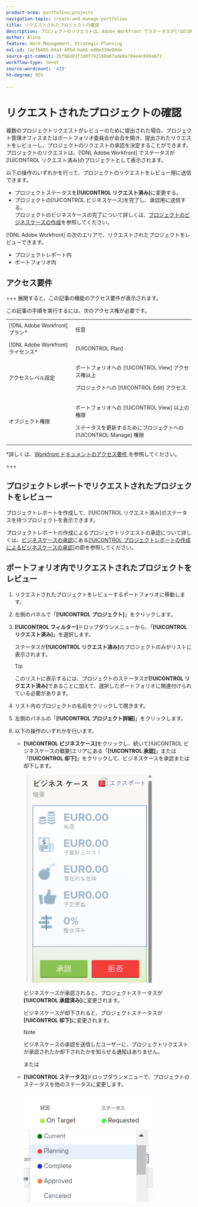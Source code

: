 ```yaml
---
product-area: portfolios;projects
navigation-topic: create-and-manage-portfolios
title: リクエストされたプロジェクトの確認
description: プロジェクトのリクエストは、Adobe Workfront でステータスが[!UICONTROL リクエスト済み]のプロジェクトとして表示されます。この記事では、プロジェクトのリクエストをレビューする方法について説明します。
author: Alina
feature: Work Management, Strategic Planning
exl-id: 1acfb885-0da3-495d-ba66-e80e339e90de
source-git-commit: 2bfb6d03f3d0f792180a67ade8a704e4c899a671
workflow-type: tm+mt
source-wordcount: '433'
ht-degree: 95%

---
```


# リクエストされたプロジェクトの確認

複数のプロジェクトリクエストがレビューのために提出された場合、プロジェクト管理オフィスまたはポートフォリオ委員会が会合を開き、提出されたリクエストをレビューし、プロジェクトのリクエストの承認を決定することができます。プロジェクトのリクエストは、[!DNL Adobe Workfront] でステータスが[!UICONTROL リクエスト済み]のプロジェクトとして表示されます。

以下の操作のいずれかを行って、プロジェクトのリクエストをレビュー用に送信できます。

* プロジェクトステータスを&#x200B;**[!UICONTROL リクエスト済み]**&#x200B;に変更する。
* プロジェクトの[!UICONTROL ビジネスケース]を完了し、承認用に送信する。\
   プロジェクトのビジネスケースの完了について詳しくは、[プロジェクトのビジネスケースの作成](../../../manage-work/projects/define-a-business-case/create-business-case.md)を参照してください。

[!DNL Adobe Workfront] の次のエリアで、リクエストされたプロジェクトをレビューできます。

* プロジェクトレポート内
* ポートフォリオ内

## アクセス要件

+++ 展開すると、この記事の機能のアクセス要件が表示されます。

この記事の手順を実行するには、次のアクセス権が必要です。

<table style="table-layout:auto"> 
 <col> 
 <col> 
 <tbody> 
  <tr> 
   <td role="rowheader">[!DNL Adobe Workfront] プラン*</td> 
   <td><p>任意</p> </td> 
  </tr> 
  <tr> 
   <td role="rowheader">[!DNL Adobe Workfront] ライセンス*</td> 
   <td> <p>[!UICONTROL Plan] </p> </td> 
  </tr> 
  <tr> 
   <td role="rowheader">アクセスレベル設定</td> 
   <td> <p>ポートフォリオへの [!UICONTROL View] アクセス権以上</p> <p>プロジェクトへの [!UICONTROL Edit] アクセス</p>  </td> 
  </tr> 
  <tr> 
   <td role="rowheader">オブジェクト権限</td> 
   <td> <p>ポートフォリオへの [!UICONTROL View] 以上の権限</p> <p>ステータスを更新するためにプロジェクトへの [!UICONTROL Manage] 権限</p>  </td> 
  </tr> 
 </tbody> 
</table>

*詳しくは、[Workfront ドキュメントのアクセス要件 ](/help/quicksilver/administration-and-setup/add-users/access-levels-and-object-permissions/access-level-requirements-in-documentation.md) を参照してください。

+++

## プロジェクトレポートでリクエストされたプロジェクトをレビュー

プロジェクトレポートを作成して、[!UICONTROL リクエスト済み]のステータスを持つプロジェクトを表示できます。

プロジェクトレポートの作成によるプロジェクトリクエストの承認について詳しくは、[ビジネスケースの承認](../../../manage-work/projects/define-a-business-case/approve-business-case.md)にある[[!UICONTROL プロジェクトレポートの作成によるビジネスケースの承認]](../../../manage-work/projects/define-a-business-case/approve-business-case.md#build-a-report)の節を参照してください。

## ポートフォリオ内でリクエストされたプロジェクトをレビュー

1. リクエストされたプロジェクトをレビューするポートフォリオに移動します。
1. 左側のパネルで「**[!UICONTROL プロジェクト]**」をクリックします。
1. **[!UICONTROL フィルター]**&#x200B;ドロップダウンメニューから、「**[!UICONTROL リクエスト済み]**」を選択します。

   ステータスが&#x200B;**[!UICONTROL リクエスト済み]**&#x200B;のプロジェクトのみがリストに表示されます。

   >[!TIP]
   >
   >このリストに表示するには、プロジェクトのステータスが&#x200B;**[!UICONTROL リクエスト済み]**&#x200B;であることに加えて、選択したポートフォリオに関連付けられている必要があります。

1. リスト内のプロジェクトの名前をクリックして開きます。
1. 左側のパネルの「**[!UICONTROL プロジェクト詳細]**」をクリックします。
1. 以下の操作のいずれかを行います。

   * **[!UICONTROL ビジネスケース]**&#x200B;をクリックし、続いて[!UICONTROL ビジネスケースの概要]エリアにある「**[!UICONTROL 承認]**」または「**[!UICONTROL 却下]**」をクリックして、ビジネスケースを承認または却下します。

     ![approve_or_reject_business_case.png](assets/approve-or-reject-business-case-350x563.png)

     ビジネスケースが承認されると、プロジェクトステータスが&#x200B;**[!UICONTROL 承認済み]**&#x200B;に変更されます。

     ビジネスケースが却下されると、プロジェクトステータスが&#x200B;**[!UICONTROL 却下]**&#x200B;に変更されます。

     >[!NOTE]
     >
     >ビジネスケースの承認を送信したユーザーに、プロジェクトリクエストが承認されたか却下されたかを知らせる通知はありません。 

     または

   * **[!UICONTROL ステータス]**&#x200B;ドロップダウンメニューで、プロジェクトのステータスを他のステータスに変更します。

     ![](assets/project-status-change-from-drop-down-in-header-nwe-350x294.png)
 

 
